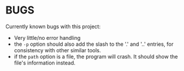 # BUGS

Currently known bugs with this project:

- Very little/no error handling
- the `-p` option should also add the slash to the '.' and '..' entries, for
consistency with other similar tools.
- if the `path` option is a file, the program will crash. It should show the
file's information instead.
